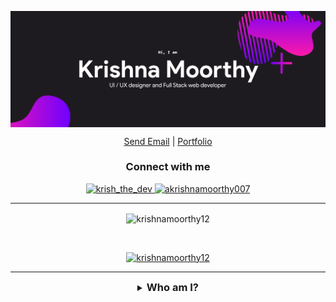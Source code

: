 <p align="center"><img align="center" src="./blobs/banner.png" alt="Krish" /></p>

<p align="center">
	<a href="mailto:akrishnamoorthy007@gmail.com" target="_blank" align="center">Send Email</a> |
	<a href="https://devkrish.tech" target="_blank" align="center">Portfolio</a>
</p>

<h3 align="center">Connect with me</h3>
<p align="center">
<a href="https://twitter.com/krish_the_dev" align="center" target="blank">
	<img src="https://img.shields.io/twitter/follow/krish_the_dev?logo=twitter&style=for-the-badge" alt="krish_the_dev" />
</a>

<a href="https://www.linkedin.com/in/akrishnamoorthy007/" align="center" target="blank">
	<img src="https://img.shields.io/badge/linkedin-%230077B5.svg?&style=for-the-badge&logo=linkedin&logoColor=white" alt="akrishnamoorthy007" />
</a>
</p>
<hr />

<p align="center"><img align="center" src="https://github-readme-streak-stats.herokuapp.com/?user=krishnamoorthy12&theme=tokyonight&ring=15f4ee&fire=15f4ee&currStreakNum=a35eff&currStreakLabel=a35eff&sideLabels=4296f5&sideNums=4296f5" alt="krishnamoorthy12" /></p>

<br />

<p align="center"> <a href="https://github.com/ryo-ma/github-profile-trophy"><img src="https://github-profile-trophy.vercel.app/?username=krishnamoorthy12&title=Issues,Followers,PullRequest,MultipleLang,Stars,Commit&theme=onedark&no-bg=true&no-frame=true" alt="krishnamoorthy12" /></a> </p>

<hr />

<details align="center">
  <summary align="center"><h3 style="display: inline;">Who am I?<h3></summary>
	<p align="center">
		Hi, my name is Krishna Moorthy, I’m from Chennai, born and brought up. I specialize in the field of web development and designing. I love to design and code 👨🏼‍💻. I concentrate on writing clean and understandable code. I love to work in a team. <br /><br />
		Other than coding, I'm passionate about Astronomy 🌌 and bicycling 🚴‍♂️. I like to cook 🍳 in my leisure time. I spend most of my time building something I like, When I don’t, I watch movies 🎥, especially Hollywood and series like The <a href="https://www.netflix.com/in/title/70143830?source=35">Big Bang Theory</a> and <a href="https://www.hotstar.com/in/tv/silicon-valley/8210?utm_source=gwa">Silicon Valley</a>. I like listening to Pop and Rock music 🎶. My favorite singer is <a href="https://open.spotify.com/artist/3WGpXCj9YhhfX11TToZcXP">Troye Sivan</a>. I love cats 😼, although I don’t have one.  <br /><br />
		I’m more of a casual person, I think everybody as a fellow human, regardless of their status. I strongly support equality; equality among genders, race, sexuality, religion, cast etc. People should be valued equally regardless of their birth.  <br /><br />
		Other than all these, I love talking to people!
	</p>
<hr />
<details>
	<summary><h3 style="display: inline;">What do I know?</h3></summary>
	<h4 align="center">Languages and Libraries</h4>
	<p align="center">
	<img align="center" alt="HTML5" width="30px" src="./blobs/languages/html.svg" />
	<img align="center" alt="CSS3" width="30px" src="./blobs/languages/css.svg" />
	<img align="center" alt="Sass" width="30px" src="./blobs/libraries/sass.svg" />
	<img align="center" alt="Styled components" width="30px" src="./blobs/libraries/styled-components.svg" />
	<img align="center" alt="JS" width="30px" src="./blobs/languages/javascript-rounded.svg" />
	<img align="center" alt="TS" width="30px" src="./blobs/languages/typescript.svg" />
	<img align="center" alt="Java" width="30px" src="./blobs/languages/java.svg" />
	<img align="center" alt="Python" width="30px" src="./blobs/languages/python.svg" />
	<img align="center" alt="NodeJS" width="30px" src="./blobs/libraries/nodejs.svg" />
	<img align="center" alt="React" width="30px" src="./blobs/libraries/react.svg" />
	<img align="center" alt="NextJS" width="30px" src="./blobs/tools/next-js.svg" />
	<img align="center" alt="GraphQL" width="30px" src="./blobs/tools/graphql.svg" />
	</p>
	<h4 align="center">Tools and other stuff</h4>
	<p align="center">
	<img align="center" alt="mongodb" width="30px" src="./blobs/tools/mongodb.svg" />
	<img align="center" alt="mysql" width="30px" src="./blobs/tools/mysql.svg" />
	<img align="center" alt="firebase" width="30px" src="./blobs/tools/firebase.svg" />
	<img align="center" alt="airtable" width="30px" src="./blobs/tools/airtable.svg" />
	<img align="center" alt="sequelize orm" width="30px" src="./blobs/tools/sequelize.svg" />
	<img align="center" alt="Apollo" width="30px" src="./blobs/tools/apollo-graphql.svg" />
	<img align="center" alt="auth0" width="30px" src="./blobs/tools/auth0.svg" />
	<img align="center" alt="auth0" width="30px" src="./blobs/tools/postgresql.svg" />
	<img align="center" alt="figma" width="30px" src="./blobs/tools/figma.svg" />
	<img align="center" alt="heroku" width="30px" src="./blobs/tools/heroku.svg" />
	<img align="center" alt="netlify" width="30px" src="./blobs/tools/netlify.svg" />
	<img align="center" alt="vercel" width="30px" src="./blobs/tools/vercel.svg" />
	<img align="center" alt="prettier" width="30px" src="./blobs/tools/prettier.svg" />
	<img align="center" alt="eslint" width="30px" src="./blobs/tools/eslint.svg" />
	</p>
	<hr />

<details align="center">
  <summary align="center"><h3 style="display: inline;">What do I do?<h3></summary>
	<p align="center">
	<img align="center" src="https://github-readme-stats.vercel.app/api/wakatime?username=KrishnaMoorthy12&layout=compact&theme=tokyonight&bg_color=ffffff00">
<img align="center" src="https://github-readme-stats.vercel.app/api/top-langs/?username=KrishnaMoorthy12&langs_count=10&layout=compact&theme=tokyonight&bg_color=ffffff00">
</p>
<p align="center">Enough here, scroll down 😂 </p>
</details>
</details>
</details>
